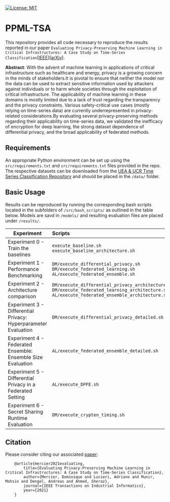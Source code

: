 [![License: MIT](https://img.shields.io/badge/License-MIT-yellow.svg)](https://opensource.org/licenses/MIT)

# PPML-TSA

This repository provides all code necessary to reproduce the results reported in our paper `Evaluating Privacy-Preserving Machine Learning in Critical Infrastructures: A Case Study on Time-Series Classification`[[IEEE](https://ieeexplore.ieee.org/document/9612016)][[arXiv](https://arxiv.org/abs/2111.14838)].

<strong>Abstract</strong>: With the advent of machine learning in applications of critical infrastructure such as healthcare and energy, privacy is a growing concern in the minds of stakeholders.It is pivotal to ensure that neither the model nor the data can be used to extract sensitive information used by attackers against individuals or to harm whole societies through the exploitation of critical infrastructure. The applicability of machine learning in these domains is mostly limited due to a lack of trust regarding the transparency and the privacy constraints. Various safety-critical use cases (mostly relying on time-series data) are currently underrepresented in privacy-related considerations.By evaluating several privacy-preserving methods regarding their applicability on time-series data, we validated the inefficacy of encryption for deep learning, the strong dataset dependence of differential privacy, and the broad applicability of federated methods. 

## Requirements

An appropriate Python environment can be set up using the `src/requirements.txt` and `src/requirements.txt` files provided in the repo. The respective datasets can be downloaded from the [UEA & UCR Time Series Classification Repository](https://www.timeseriesclassification.com/dataset.php) and should be placed in the `/data/` folder.

## Basic Usage

Results can be reproduced by running the corresponding bash scripts located in the subfolders of `/src/bash_scripts/` as outlined in the table below. Models are savd in `/models/` and resulting evaluation files are placed under `/results/`.

Experiment|Scripts
---|:--
Experiment 0 - Train the baselines|`execute_baseline.sh` <br /> `execute_baseline_architecture.sh`
Experiment 1 - Performance Benchmarking|`DM/execute_differential_privacy.sh` <br /> `DM/execute_federated_learning.sh` <br /> `AL/execute_federated_ensemble.sh`
Experiment 2 - Architecture comparison|`DM/execute_differential_privacy_architecture.sh` <br /> `DM/execute_federated_learning_architecture.sh` <br /> `AL/execute_federated_ensemble_architecture.sh`
Experiment 3 - Differential Privacy: Hyperparameter Evaluation|`DM/execute_differential_privacy_detailed.sh`
Experiment 4 - Federated Ensemble: Ensemble Size Evaluation|`AL/execute_federated_ensemble_detailed.sh`
Experiment 5 - Differential Privacy in a Federated Setting|`AL/execute_DPFE.sh`
Experiment 6 - Secret Sharing Runtime Evaluation|`DM/execute_crypten_timing.sh`

## Citation

Please consider citing our associated [paper](#):
```
    @article{mercier2021evaluating,
        title={Evaluating Privacy-Preserving Machine Learning in Critical Infrastructures: A Case Study on Time-Series Classification},
        author={Mercier, Dominique and Lucieri, Adriano and Munir, Mohsin and Dengel, Andreas and Ahmed, Sheraz},
        journal={IEEE Transactions on Industrial Informatics},
        year={2021}
    }
```
